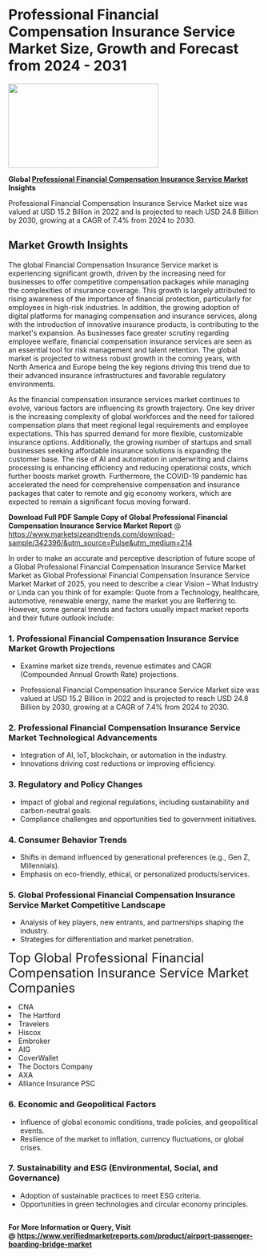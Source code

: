 <H1>Professional Financial Compensation Insurance Service Market Size, Growth and Forecast from 2024 - 2031</H1><img class="aligncenter size-medium wp-image-584254" src="https://thirdeyenews.in/wp-content/uploads/2024/09/Global-Market-Research-300x168.jpeg" alt="" width="300" height="168" /><p><strong>Global&nbsp;<a href="https://www.marketsizeandtrends.com/download-sample/342396/&amp;utm_source=Pulse&amp;utm_medium=214">Professional Financial Compensation Insurance Service Market</a> Insights</strong></p><p>Professional Financial Compensation Insurance Service Market size was valued at USD 15.2 Billion in 2022 and is projected to reach USD 24.8 Billion by 2030, growing at a CAGR of 7.4% from 2024 to 2030.</p><p><h2>Market Growth Insights</h2> <p>The global Financial Compensation Insurance Service market is experiencing significant growth, driven by the increasing need for businesses to offer competitive compensation packages while managing the complexities of insurance coverage. This growth is largely attributed to rising awareness of the importance of financial protection, particularly for employees in high-risk industries. In addition, the growing adoption of digital platforms for managing compensation and insurance services, along with the introduction of innovative insurance products, is contributing to the market's expansion. As businesses face greater scrutiny regarding employee welfare, financial compensation insurance services are seen as an essential tool for risk management and talent retention. The global market is projected to witness robust growth in the coming years, with North America and Europe being the key regions driving this trend due to their advanced insurance infrastructures and favorable regulatory environments. </p> <p>As the financial compensation insurance services market continues to evolve, various factors are influencing its growth trajectory. One key driver is the increasing complexity of global workforces and the need for tailored compensation plans that meet regional legal requirements and employee expectations. This has spurred demand for more flexible, customizable insurance options. Additionally, the growing number of startups and small businesses seeking affordable insurance solutions is expanding the customer base. The rise of AI and automation in underwriting and claims processing is enhancing efficiency and reducing operational costs, which further boosts market growth. Furthermore, the COVID-19 pandemic has accelerated the need for comprehensive compensation and insurance packages that cater to remote and gig economy workers, which are expected to remain a significant focus moving forward. </p><p><span class=""><strong>Download Full PDF Sample Copy of Global Professional Financial Compensation Insurance Service Market Report</strong> @ <a href="https://www.marketsizeandtrends.com/download-sample/342396/&amp;utm_source=Pulse&amp;utm_medium=214" target="_blank">https://www.marketsizeandtrends.com/download-sample/342396/&amp;utm_source=Pulse&amp;utm_medium=214</a></span></p><p>In order to make an accurate and perceptive description of future scope of a Global&nbsp;Professional Financial Compensation Insurance Service Market Market as Global&nbsp;Professional Financial Compensation Insurance Service Market Market of 2025, you need to describe a clear Vision &ndash; What Industry or Linda can you think of for example: Quote from a Technology, healthcare, automotive, renewable energy, name the market you are Reffering to. However, some general trends and factors usually impact market reports and their future outlook include:</p><h3>1.&nbsp;<strong>Professional Financial Compensation Insurance Service Market Growth Projections</strong></h3><ul><li>Examine market size trends, revenue estimates and CAGR (Compounded Annual Growth Rate) projections.</li><li><p>Professional Financial Compensation Insurance Service Market size was valued at USD 15.2 Billion in 2022 and is projected to reach USD 24.8 Billion by 2030, growing at a CAGR of 7.4% from 2024 to 2030.</p></li></ul><h3>2.&nbsp;<strong>Professional Financial Compensation Insurance Service Market Technological Advancements</strong></h3><ul><li>Integration of AI, IoT, blockchain, or automation in the industry.</li><li>Innovations driving cost reductions or improving efficiency.</li></ul><h3>3.&nbsp;<strong>Regulatory and Policy Changes</strong></h3><ul><li>Impact of global and regional regulations, including sustainability and carbon-neutral goals.</li><li>Compliance challenges and opportunities tied to government initiatives.</li></ul><h3>4.&nbsp;<strong>Consumer Behavior Trends</strong></h3><ul><li>Shifts in demand influenced by generational preferences (e.g., Gen Z, Millennials).</li><li>Emphasis on eco-friendly, ethical, or personalized products/services.</li></ul><h3>5.&nbsp;<strong>Global Professional Financial Compensation Insurance Service Market Competitive Landscape</strong></h3><ul><li>Analysis of key players, new entrants, and partnerships shaping the industry.</li><li>Strategies for differentiation and market penetration.</li></ul><p data-pm-slice="1 1 []"><span style="color: inherit; font-family: inherit; font-size: 25px;">Top Global Professional Financial Compensation Insurance Service Market Companies</span></p><div class="" data-test-id=""><p><li>CNA</li><li> The Hartford</li><li> Travelers</li><li> Hiscox</li><li> Embroker</li><li> AIG</li><li> CoverWallet</li><li> The Doctors Company</li><li> AXA</li><li> Alliance Insurance PSC</li></p></div><h3>6.&nbsp;<strong>Economic and Geopolitical Factors</strong></h3><ul><li>Influence of global economic conditions, trade policies, and geopolitical events.</li><li>Resilience of the market to inflation, currency fluctuations, or global crises.</li></ul><h3>7.&nbsp;<strong>Sustainability and ESG (Environmental, Social, and Governance)</strong></h3><ul><li>Adoption of sustainable practices to meet ESG criteria.</li><li>Opportunities in green technologies and circular economy principles.</li></ul><h2><strong style="font-size: 14px;">For More Information or Query, Visit @&nbsp;</strong><a style="background-color: #ffffff; font-size: 14px;" href="https://www.marketsizeandtrends.com/report/professional-financial-compensation-insurance-service-market/" target="_blank">https://www.verifiedmarketreports.com/product/airport-passenger-boarding-bridge-market</a></h2>
